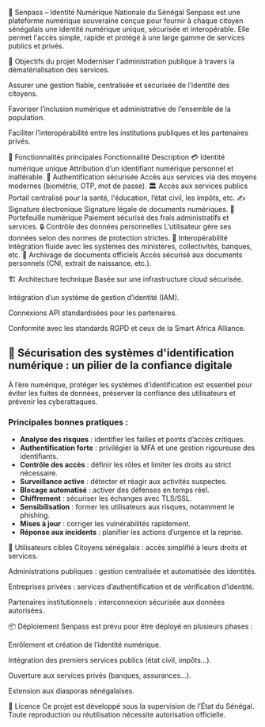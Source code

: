 📘 Senpass – Identité Numérique Nationale du Sénégal
Senpass est une plateforme numérique souveraine conçue pour fournir à chaque citoyen sénégalais une identité numérique unique, sécurisée et interopérable. Elle permet l'accès simple, rapide et protégé à une large gamme de services publics et privés.

🚀 Objectifs du projet
Moderniser l'administration publique à travers la dématérialisation des services.

Assurer une gestion fiable, centralisée et sécurisée de l’identité des citoyens.

Favoriser l’inclusion numérique et administrative de l’ensemble de la population.

Faciliter l’interopérabilité entre les institutions publiques et les partenaires privés.

🔑 Fonctionnalités principales
Fonctionnalité	Description
💳 Identité numérique unique	Attribution d’un identifiant numérique personnel et inaltérable.
🔐 Authentification sécurisée	Accès aux services via des moyens modernes (biométrie, OTP, mot de passe).
🏛️ Accès aux services publics	Portail centralisé pour la santé, l'éducation, l’état civil, les impôts, etc.
✍️ Signature électronique	Signature légale de documents numériques.
💼 Portefeuille numérique	Paiement sécurisé des frais administratifs et services.
🔒 Contrôle des données personnelles	L’utilisateur gère ses données selon des normes de protection strictes.
🔗 Interopérabilité	Intégration fluide avec les systèmes des ministères, collectivités, banques, etc.
📂 Archivage de documents officiels	Accès sécurisé aux documents personnels (CNI, extrait de naissance, etc.).

🏗️ Architecture technique
Basée sur une infrastructure cloud sécurisée.

Intégration d’un système de gestion d’identité (IAM).

Connexions API standardisées pour les partenaires.

Conformité avec les standards RGPD et ceux de la Smart Africa Alliance.

## 🔐 Sécurisation des systèmes d'identification numérique : un pilier de la confiance digitale

À l’ère numérique, protéger les systèmes d’identification est essentiel pour éviter les fuites de données, préserver la confiance des utilisateurs et prévenir les cyberattaques.

### Principales bonnes pratiques :
- **Analyse des risques** : identifier les failles et points d’accès critiques.
- **Authentification forte** : privilégier la MFA et une gestion rigoureuse des identifiants.
- **Contrôle des accès** : définir les rôles et limiter les droits au strict nécessaire.
- **Surveillance active** : détecter et réagir aux activités suspectes.
- **Blocage automatisé** : activer des défenses en temps réel.
- **Chiffrement** : sécuriser les échanges avec TLS/SSL.
- **Sensibilisation** : former les utilisateurs aux risques, notamment le phishing.
- **Mises à jour** : corriger les vulnérabilités rapidement.
- **Réponse aux incidents** : planifier les actions d’urgence et la reprise.

👥 Utilisateurs cibles
Citoyens sénégalais : accès simplifié à leurs droits et services.

Administrations publiques : gestion centralisée et automatisée des identités.

Entreprises privées : services d’authentification et de vérification d’identité.

Partenaires institutionnels : interconnexion sécurisée aux données autorisées.

📦 Déploiement
Senpass est prévu pour être déployé en plusieurs phases :

Enrôlement et création de l’identité numérique.

Intégration des premiers services publics (état civil, impôts...).

Ouverture aux services privés (banques, assurances...).

Extension aux diasporas sénégalaises.

📄 Licence
Ce projet est développé sous la supervision de l’État du Sénégal. Toute reproduction ou réutilisation nécessite autorisation officielle.
